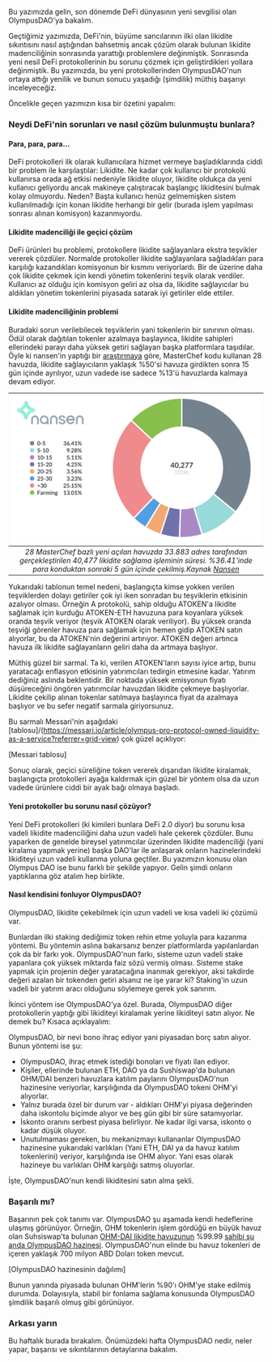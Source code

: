 Bu yazımızda gelin, son dönemde DeFi dünyasının yeni sevgilisi olan OlympusDAO'ya bakalım. 

Geçtiğimiz yazımızda, DeFi'nin, büyüme sancılarının ilki olan likidite sıkıntısını nasıl aştığından bahsetmiş ancak çözüm olarak bulunan likidite madenciliğinin sonrasında yarattığı problemlere değinmiştik. Sonrasında yeni nesil  DeFi protokollerinin bu sorunu çözmek için geliştirdikleri yollara değinmiştik. Bu yazımızda, bu yeni protokollerinden OlympusDAO'nun ortaya attığı yenilik ve bunun sonucu yaşadığı (şimdilik) müthiş başarıyı inceleyeceğiz. 

Öncelikle geçen yazımızın kısa bir özetini yapalım: 

### Neydi DeFi'nin sorunları ve nasıl çözüm bulunmuştu bunlara?

#### Para, para, para...
DeFi protokolleri ilk olarak kullanıcılara hizmet vermeye başladıklarında ciddi bir problem ile karşılaştılar: Likidite. Ne kadar çok kullanıcı bir protokolü kullanırsa orada ağ etkisi nedeniyle likidite oluyor, likidite oldukça da yeni kullanıcı geliyordu ancak makineye çalıştıracak başlangıç likiditesini bulmak kolay olmuyordu. Neden? Başta kullanıcı henüz gelmemişken sistem kullanılmadığı için konan likidite herhangi bir gelir (burada işlem yapılması sonrası alınan komisyon) kazanmıyordu.

#### Likidite madenciliği ile geçici çözüm
DeFi ürünleri bu problemi, protokollere likidite sağlayanlara ekstra teşvikler vererek çözdüler. Normalde protokoller likidite sağlayanlara sağladıkları para karşılığı kazandıkları komisyonun bir kısmını veriyorlardı. Bir de üzerine daha çok likidite çekmek için kendi yönetim tokenlerini teşvik olarak verdiler. Kullanıcı az olduğu için komisyon geliri az olsa da, likidite sağlayıcılar bu aldıkları yönetim tokenlerini piyasada satarak iyi getiriler elde ettiler.  

#### Likidite madenciliğinin problemi
Buradaki sorun verilebilecek teşviklerin yani tokenlerin bir sınırının olması. Ödül olarak dağıtılan tokenler azalmaya başlayınca, likidite sahipleri ellerindeki parayı daha yüksek getiri sağlayan başka platformlara taşıdılar. Öyle ki nansen'in yaptığı bir [araştırmaya](https://www.nansen.ai/research/all-hail-masterchef-analysing-yield-farming-activity) göre, MasterChef kodu kullanan 28 havuzda, likidite sağlayıcıların yaklaşık %50'si havuza girdikten sonra 15 gün içinde ayrılıyor, uzun vadede ise sadece %13'ü havuzlarda kalmaya devam ediyor.

| ![TVL](/assets/Nansen_arastirma_800.png)|
|:--:| 
| *28 MasterChef bazlı yeni açılan havuzda 33.883 adres tarafından gerçekleştirilen 40,477 likidite sağlama işleminin süresi. %36.41'inde para konduktan sonraki 5 gün içinde çekilmiş.Kaynak [Nansen](https://www.nansen.ai/research/all-hail-masterchef-analysing-yield-farming-activity)*|

Yukarıdaki tablonun temel nedeni, başlangıçta kimse yokken verilen teşviklerden dolayı getiriler çok iyi iken sonradan bu teşviklerin etkisinin azalıyor olması. Örneğin A protokolü, sahip olduğu ATOKEN'a likidite sağlamak için kurduğu ATOKEN-ETH havuzuna para koyanlara yüksek oranda teşvik veriyor (teşvik ATOKEN olarak veriliyor). Bu yüksek oranda teşviği görenler havuza para sağlamak için hemen gidip ATOKEN satın alıyorlar, bu da ATOKEN'nin değerini artırıyor. ATOKEN değeri artınca havuza ilk likidite sağlayanların geliri daha da artmaya başlıyor.

Müthiş güzel bir sarmal. Ta ki, verilen ATOKEN'ların sayısı iyice artıp, bunu yaratacağı enflasyon etkisinin yatırımcıları tedirgin etmesine kadar. Yatırım dediğiniz aslında beklentidir. Bir noktada yüksek emisyonun fiyatı düşüreceğini öngören yatırımcılar havuzdan likidite çekmeye başlıyorlar. Likidite çekilip alınan tokenlar satılmaya başlayınca fiyat da azalmaya başlıyor ve bu sefer negatif sarmala giriyorsunuz.

Bu sarmalı Messari'nin aşağıdaki [tablosu]/(https://messari.io/article/olympus-pro-protocol-owned-liquidity-as-a-service?referrer=grid-view) çok güzel açıklıyor: 

[Messari tablosu]

Sonuç olarak, geçici süreliğine token vererek dışarıdan likidite kiralamak, başlangıçta protokolleri ayağa kaldırmak için güzel bir yöntem olsa da uzun vadede ürünlere ciddi bir ayak bağı olmaya başladı.

#### Yeni protokoller bu sorunu nasıl çözüyor?

Yeni DeFi protokolleri (ki kimileri bunlara DeFi 2.0 diyor) bu sorunu kısa vadeli likidite madenciliğini daha uzun vadeli hale çekerek çözdüler. Bunu yaparken de genelde bireysel yatırımcılar üzerinden likidite madenciliği (yani kiralama yapmak yerine) başka DAO'lar ile anlaşarak onların hazinelerindeki likiditeyi uzun vadeli kullanma yoluna geçtiler. Bu yazımızın konusu olan Olympus DAO ise bunu farklı bir şekilde yapıyor. Gelin şimdi onların yaptıklarına göz atalım hep birlikte.

#### Nasıl kendisini fonluyor OlympusDAO?
OlympusDAO, likidite çekebilmek için uzun vadeli ve kısa vadeli iki çözümü var.

Bunlardan ilki staking dediğimiz token rehin etme yoluyla para kazanma yöntemi. Bu yöntemin aslına bakarsanız benzer platformlarda yapılanlardan çok da bir farkı yok. OlympusDAO'nun farkı, sisteme uzun vadeli stake yapanlara çok yüksek miktarda faiz sözü vermiş olması. Sisteme stake yapmak için projenin değer yaratacağına inanmak gerekiyor, aksi takdirde değeri azalan bir tokenden getiri alsanız ne işe yarar ki? Staking'in uzun vadeli bir yatırım aracı olduğunu söylemeye gerek yok sanırım.

İkinci yöntem ise OlympusDAO'ya özel. Burada, OlympusDAO diğer protokollerin yaptığı gibi likiditeyi kiralamak yerine likiditeyi satın alıyor. Ne demek bu? Kısaca açıklayalım:

OlympusDAO, bir nevi bono ihraç ediyor yani piyasadan borç satın alıyor. Bunun yöntemi ise şu: 
- OlympusDAO, ihraç etmek istediği bonoları ve fiyatı ilan ediyor. 
- Kişiler, ellerinde bulunan ETH, DAO ya da Sushiswap'da bulunan OHM/DAI benzeri havuzlara katılım paylarını OlympusDAO'nun hazinesine veriyorlar, karşılığında da OlympusDAO tokeni OHM'yi alıyorlar. 
- Yalnız burada özel bir durum var - aldıkları OHM'yi piyasa değerinden daha iskontolu biçimde alıyor ve beş gün gibi bir süre satamıyorlar. 
- İskonto oranını serbest piyasa belirliyor. Ne kadar ilgi varsa, iskonto o kadar düşük oluyor. 
- Unutulmaması gereken, bu mekanizmayı kullananlar OlympusDAO hazinesine yukarıdaki varlıkları (Yani ETH, DAI ya da havuz katılım tokenlerini) veriyor, karşılığında ise OHM alıyor. Yani esas olarak hazineye bu varlıkları OHM karşılığı satmış oluyorlar. 

İşte, OlympusDAO'nun kendi likiditesini satın alma şekli.

### Başarılı mı?
Başarının pek çok tanımı var. OlympusDAO şu aşamada kendi hedeflerine ulaşmış görünüyor. Örneğin, OHM tokenlerin işlem gördüğü en büyük havuz olan Suhsiswap'ta bulunan [OHM-DAI likidite havuzunun](https://analytics.sushi.com/tokens/0x64aa3364f17a4d01c6f1751fd97c2bd3d7e7f1d5) %99.99 [sahibi şu anda OlympusDAO hazinesi](https://app.olympusdao.finance/#/dashboard). OlympusDAO'nun elinde bu havuz tokenleri de içeren yaklaşık 700 milyon ABD Doları token mevcut. 

[OlympusDAO hazinesinin dağılımı]

Bunun yanında piyasada bulunan OHM'lerin %90'ı OHM'ye stake edilmiş durumda. Dolayısıyla, stabil bir fonlama sağlama konusunda OlympusDAO şimdilik başarılı olmuş gibi görünüyor. 

### Arkası yarın
Bu haftalık burada bırakalım. Önümüzdeki hafta OlympusDAO nedir, neler yapar, başarısı ve sıkıntılarının detaylarına bakalım. 
